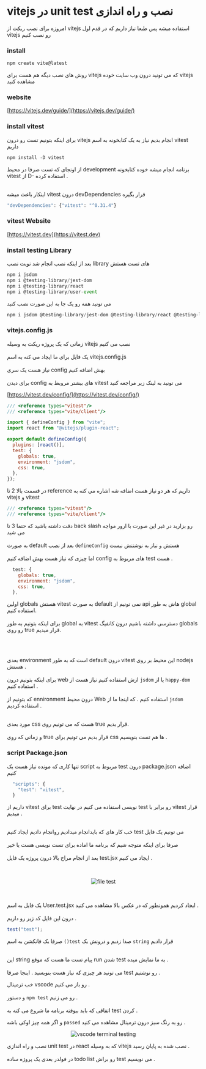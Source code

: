 # vitejs در unit test نصب و راه اندازی

امروزه برای نصب ریکت از  vitejs
استفاده میشه پس طبعا نیاز داریم که در قدم اول vitejs
رو نصب کنیم

### install

```javascript
npm create vite@latest
```

روش های نصب دیگه هم هست برای vitejs که می تونید 
درون وب سایت خوده vitejs مشاهده کنید 

### website

[https://vitejs.dev/guide/](https://vitejs.dev/guide/)

### install vitest

برای اینکه بتونیم تست رو درون vitejs
 انجام بدیم نیاز  به یک کتابخونه به اسم vitest داریم 


```javascript
npm install -D vitest
```

از اونجای که تست صرفا در محیط development برنامه انجام میشه 
خوده کتابخونه vitest از D- استفاده کرده .
<br/>
<br/>

اینکار باعث میشه vitest درون devDependencies قرار بگیره

```javascript
"devDependencies": {"vitest": "^0.31.4"}
```

### vitest Website

[https://vitest.dev](https://vitest.dev)

### install testing Library

بعد از اینکه نصب انجام شد نوبت نصب library های تست هستش 

```javascript
npm i jsdom
npm i @testing-library/jest-dom
npm i @testing-library/react
npm i @testing-library/user-event
```

می تونید همه رو یک جا به این صورت نصب کنید

```javascript
npm i jsdom @testing-library/jest-dom @testing-library/react @testing-library/user-event
```

### vitejs.config.js

زمانی که یک پروژه ریکت به وسیله vitejs
نصب می کنیم
<br/>
<br/>
یک فایل برای ما ایجاد می کنه به اسم vitejs.config.js 
<br/>
<br/>
نیاز هست یک سری config بهش اضافه کنیم
<br/>
<br/>
برای دیدن config های بیشتر مروبط به vitest می تونید به لینک زیر مراجعه کنید


[https://vitest.dev/config/](https://vitest.dev/config/)

```javascript
/// <reference types="vitest"/>
/// <reference types="vite/client"/>

import { defineConfig } from "vite";
import react from "@vitejs/plugin-react";

export default defineConfig({
  plugins: [react()],
  test: {
    globals: true,
    environment: "jsdom",
    css: true,
  },
});
```

در قسمت بالا 2 تا reference داریم که هر دو نیاز هست اضافه شه
اشاره می کنه به vitejs و vitest


```javascript
/// <reference types="vitest"/>
/// <reference types="vite/client"/>
```

دقت داشته باشید که حتما 3 تا back slash رو بزارید
در غیر این صورت با ارور مواجه می شید
<br/>
<br/>
به صورت default بعد از نصب `defineConfig`
هستش و نیاز به نوشتنش نیست
<br/>
<br/>
اما چیزی که نیاز هست بهش اضافه کنیم config های مربوط به test هست . 

```javascript
  test: {
    globals: true,
    environment: "jsdom",
    css: true,
  },
```

اولین globals هستش vitest به صورت default نمی تونیم از api هاش به طور global استفاده کنیم.
<br/>
<br/>
برای اینکه بتونیم به طور global به vitest دسترسی داشته باشیم درون کانفیگ globals رو روی true قرار میدیم. 

<br/>
<br/>

بعدی environment است که به طور default درون vitest این محیط بر روی nodejs هستش .
<br/>
<br/>
برای اینکه بتونیم درون web ازش استفاده کنیم نیاز هست از `jsdom` یا از `happy-dom` استفاده کنیم .
<br/>
<br/>
که بتونیم از ennironment درون محیط Web استفاده کنیم . که اینجا ما از `jsdom` استفاده کردیم .
<br/>
<br/>

مورد بعدی css هست که می تونیم روی true قرار بدیم.
<br/>
<br/>
و زمانی که روی true قرار بدیم می تونیم برای css ها هم تست بنویسیم . 

### script Package.json

تنها کاری که مونده نیاز هست یک script مربوط به test 
درون package.json اضافه کنیم 

```javascript
  "scripts": {
    "test": "vitest",
  }
```
داریم از vitest برای test نویسی استفاده می کنیم 
در نهایت test رو برابر با vitest قرار میدیم .
<br/>
<br/>

خب کار های که بایدانجام میدادیم روانجام دادیم
ایجاد کنیم test می تونیم یک فایل
<br/>
<br/>
صرفا برای اینکه متوجه شیم که برنامه ما
اماده برای تست نویسی هست یا خیر
<br/>
<br/>
بعد از انجام مراح بالا درون پروژه یک فایل test.jsx ایجاد می کنیم .


<br/>
<p align="center">
  <img src="https://github.com/mosenn/test-in-react/assets/91747908/8d65f669-6ff5-4793-a56a-6db40040b93d" alt="file test"/>
</p>
<br/>

یک فایل به اسم User.test.jsx ایجاد کردیم همونطور که در عکس بالا مشاهده می کنید .
<br/>
<br/>
درون این فایل کد زیر رو داریم .
<br/>

```javascript
test("test");
```

صرفا یک فانکشن به اسم `()test` صدا زدیم و درونش یک `string` قرار دادیم
<br/>
<br/>

این string پیام تست ما هست که موقع run  شدن test به ما نمایش میده . 
<br/>
<br/>
می تونید هر چیزی که نیاز هست بنویسید . اینجا صرفا test رو نوشتیم . 

خب ترمینال vscode رو باز می کنیم . 
<br/>
<br/>
و دستور `npm test` رو می زنیم .
<br/>
<br/>
اتفاقی که باید بیوفته برنامه ما شروع می کنه به test کردن .

و اگر همه چیز اوکی باشه  `passed` رو به رنگ سبز درون ترمینال مشاهده می کنید . 



<p align="center">
  <img src="https://github.com/mosenn/test-in-react/assets/91747908/a2528c33-5a32-4c88-b660-b50d368f00d9" alt="vscode terminal testing"/>
</p>


نصب و راه اندازی unit test در react که به وسیله vitejs نصب شده به پایان رسید .
<br/>
<br/>
در فولدر بعدی یک پروژه ساده todo list رو براش test می نویسیم . 
